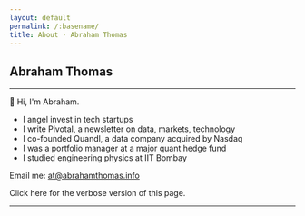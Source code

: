 ```yaml
---
layout: default
permalink: /:basename/
title: About · Abraham Thomas
---
```


## Abraham Thomas

----


👋 Hi, I'm Abraham.  

* I angel invest in tech startups  
* I write Pivotal, a newsletter on data, markets, technology  
* I co-founded Quandl, a data company acquired by Nasdaq  
* I was a portfolio manager at a major quant hedge fund  
* I studied engineering physics at IIT Bombay  

Email me: at@abrahamthomas.info

Click here for the verbose version of this page.

----
